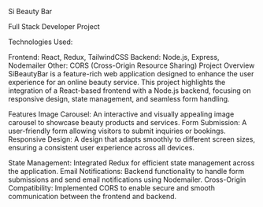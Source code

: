 
Si Beauty Bar

Full Stack Developer Project

Technologies Used:

Frontend: React, Redux, TailwindCSS
Backend: Node.js, Express, Nodemailer
Other: CORS (Cross-Origin Resource Sharing)
Project Overview
SiBeautyBar is a feature-rich web application designed to enhance the user experience for an online beauty service. This project highlights the integration of a React-based frontend with a Node.js backend, focusing on responsive design, state management, and seamless form handling.

Features
Image Carousel: An interactive and visually appealing image carousel to showcase beauty products and services.
Form Submission: A user-friendly form allowing visitors to submit inquiries or bookings.
Responsive Design: A design that adapts smoothly to different screen sizes, ensuring a consistent user experience across all devices.


State Management: Integrated Redux for efficient state management across the application.
Email Notifications: Backend functionality to handle form submissions and send email notifications using Nodemailer.
Cross-Origin Compatibility: Implemented CORS to enable secure and smooth communication between the frontend and backend.
